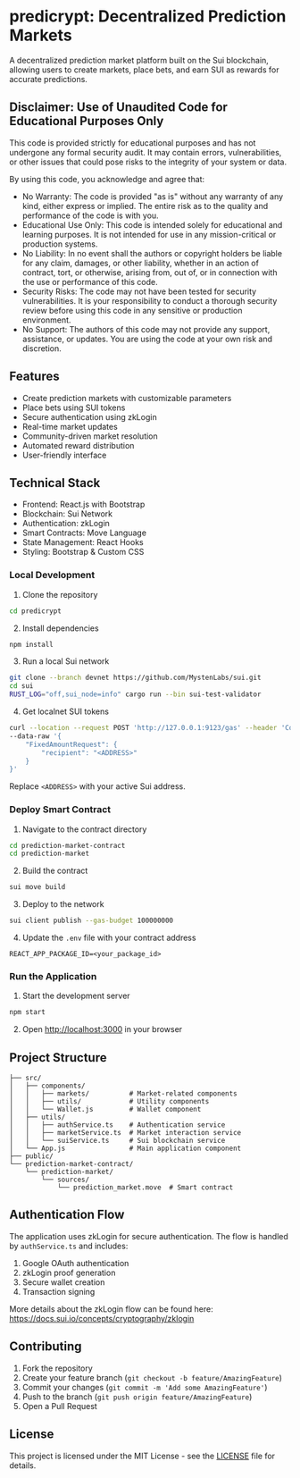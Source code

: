 # predicrypt: Decentralized Prediction Markets

A decentralized prediction market platform built on the Sui blockchain, allowing users to create markets, place bets, and earn SUI as rewards for accurate predictions.

## Disclaimer: Use of Unaudited Code for Educational Purposes Only
This code is provided strictly for educational purposes and has not undergone any formal security audit. 
It may contain errors, vulnerabilities, or other issues that could pose risks to the integrity of your system or data.

By using this code, you acknowledge and agree that:
- No Warranty: The code is provided "as is" without any warranty of any kind, either express or implied. The entire risk as to the quality and performance of the code is with you.
- Educational Use Only: This code is intended solely for educational and learning purposes. It is not intended for use in any mission-critical or production systems.
- No Liability: In no event shall the authors or copyright holders be liable for any claim, damages, or other liability, whether in an action of contract, tort, or otherwise, arising from, out of, or in connection with the use or performance of this code.
- Security Risks: The code may not have been tested for security vulnerabilities. It is your responsibility to conduct a thorough security review before using this code in any sensitive or production environment.
- No Support: The authors of this code may not provide any support, assistance, or updates. You are using the code at your own risk and discretion.

## Features

- Create prediction markets with customizable parameters
- Place bets using SUI tokens
- Secure authentication using zkLogin
- Real-time market updates
- Community-driven market resolution
- Automated reward distribution
- User-friendly interface

## Technical Stack

- Frontend: React.js with Bootstrap
- Blockchain: Sui Network
- Authentication: zkLogin
- Smart Contracts: Move Language
- State Management: React Hooks
- Styling: Bootstrap & Custom CSS

### Local Development

1. Clone the repository
```bash
cd predicrypt
```

2. Install dependencies
```bash
npm install
```

3. Run a local Sui network
```bash
git clone --branch devnet https://github.com/MystenLabs/sui.git
cd sui
RUST_LOG="off,sui_node=info" cargo run --bin sui-test-validator
```

4. Get localnet SUI tokens
```bash
curl --location --request POST 'http://127.0.0.1:9123/gas' --header 'Content-Type: application/json' \
--data-raw '{
    "FixedAmountRequest": {
        "recipient": "<ADDRESS>"
    }
}'
```
Replace `<ADDRESS>` with your active Sui address.

### Deploy Smart Contract

1. Navigate to the contract directory
```bash
cd prediction-market-contract
cd prediction-market
```

2. Build the contract
```bash
sui move build
```

3. Deploy to the network
```bash
sui client publish --gas-budget 100000000
```

4. Update the `.env` file with your contract address
```env
REACT_APP_PACKAGE_ID=<your_package_id>
```

### Run the Application

1. Start the development server
```bash
npm start
```

2. Open [http://localhost:3000](http://localhost:3000) in your browser

## Project Structure

```
├── src/
│   ├── components/
│   │   ├── markets/          # Market-related components
│   │   ├── utils/            # Utility components
│   │   └── Wallet.js         # Wallet component
│   ├── utils/
│   │   ├── authService.ts    # Authentication service
│   │   ├── marketService.ts  # Market interaction service
│   │   └── suiService.ts     # Sui blockchain service
│   └── App.js                # Main application component
├── public/
└── prediction-market-contract/
    └── prediction-market/
        └── sources/
            └── prediction_market.move  # Smart contract
```

## Authentication Flow

The application uses zkLogin for secure authentication. The flow is handled by `authService.ts` and includes:
1. Google OAuth authentication
2. zkLogin proof generation
3. Secure wallet creation
4. Transaction signing

More details about the zkLogin flow can be found here: https://docs.sui.io/concepts/cryptography/zklogin

## Contributing

1. Fork the repository
2. Create your feature branch (`git checkout -b feature/AmazingFeature`)
3. Commit your changes (`git commit -m 'Add some AmazingFeature'`)
4. Push to the branch (`git push origin feature/AmazingFeature`)
5. Open a Pull Request

## License

This project is licensed under the MIT License - see the [LICENSE](LICENSE) file for details.

